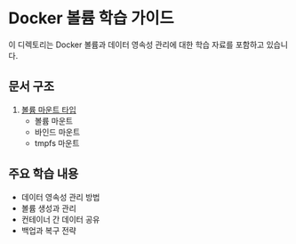 # Docker 볼륨 학습 가이드

이 디렉토리는 Docker 볼륨과 데이터 영속성 관리에 대한 학습 자료를 포함하고 있습니다.

## 문서 구조

1. [볼륨 마운트 타입](01_docker-volume-mount-types.md)
   - 볼륨 마운트
   - 바인드 마운트
   - tmpfs 마운트

## 주요 학습 내용
- 데이터 영속성 관리 방법
- 볼륨 생성과 관리
- 컨테이너 간 데이터 공유
- 백업과 복구 전략
